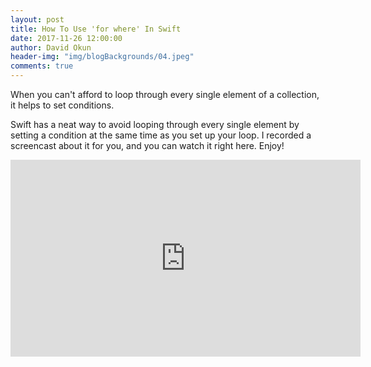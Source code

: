 ```yaml
---
layout: post
title: How To Use 'for where' In Swift
date: 2017-11-26 12:00:00
author: David Okun
header-img: "img/blogBackgrounds/04.jpeg"
comments: true
---
```


When you can't afford to loop through every single element of a collection, it helps to set conditions.

Swift has a neat way to avoid looping through every single element by setting a condition at the same time as you set up your loop. I recorded a screencast about it for you, and you can watch it right here. Enjoy!

<iframe width="560" height="315" src="https://www.youtube.com/embed/Rk2hCTioAWM" frameborder="0" allowfullscreen></iframe>